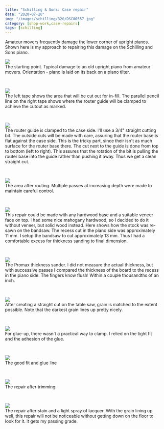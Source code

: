 ```yaml
---
title: "Schilling & Sons: Case repair"
date: "2020-07-20"
img: "/images/schilling/320/DSC00557.jpg"
category: [shop-work,case-repairs]
tags: [schilling]
---
```


Amateur movers frequently damage the lower corner of upright pianos.  Shown here is my approach to repairing this damage on the Schilling and Sons piano.

![](/images/schilling/800/DSC00549.jpg)<BR/>The starting point. Typical damage to an old upright piano from amateur movers. Orientation - piano is laid on its back on a piano tilter.

 

![](/images/schilling/800/DSC00550.jpg)<BR/> The left tape shows the area that will be cut out for in-fill. The parallel pencil line on the right tape shows where the router guide will be clamped to achieve the cutout as marked.

 

![](/images/schilling/800/DSC00551.jpg)<BR/> The router guide is clamped to the case side. I'll use a 3/4" straight cutting bit. The outside cuts will be made with care, assuring that the router base is flat against the case side. This is the tricky part, since their isn't as much surface for the router base there. The cut next to the guide is done from top to bottom (left to right). This assures that the rotation of the bit is pulling the router base into the guide rather than pushing it away. Thus we get a clean straight cut.

 

![](/images/schilling/800/DSC00553.jpg)<BR/> The area after routing. Multiple passes at increasing depth were made to maintain careful control.

 

![](/images/schilling/800/DSC00554.jpg)<BR/> This repair could be made with any hardwood base and a suitable veneer face on top. I had some nice mahogany hardwood, so I decided to do it without veneer, but solid wood instead. Here shows how the stock was re-sawn on the bandsaw. The recess cut in the piano side was approximately 11 mm. I setup the bandsaw to cut approximately 13 mm. Thus I had a comfortable excess for thickness sanding to final dimension.

 

![](/images/schilling/800/DSC00556.jpg)<BR/> The Promax thickness sander. I did not measure the actual thickness, but with successive passes I compared the thickness of the board to the recess in the piano side. The fingers know flush! Within a couple thousandths of an inch.

 

![](/images/schilling/800/DSC00557.jpg)<BR/> After creating a straight cut on the table saw, grain is matched to the extent possible. Note that the darkest grain lines up pretty nicely.

 

![](/images/schilling/800/DSC00558.jpg)<BR/> For glue-up, there wasn't a practical way to clamp. I relied on the tight fit and the adhesion of the glue.

 

![](/images/schilling/800/DSC00560.jpg)<BR/> The good fit and glue line

 

![](/images/schilling/800/DSC00564.jpg)<BR/> The repair after trimming

 

![](/images/schilling/800/DSC00567.jpg)<BR/> The repair after stain and a light spray of lacquer. With the grain lining up well, this repair will not be noticeable without getting down on the floor to look for it. It gets my passing grade.
